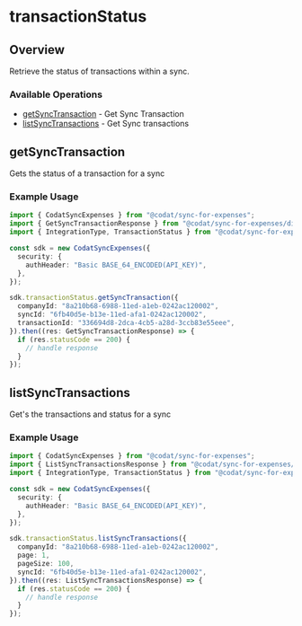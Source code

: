 # transactionStatus

## Overview

Retrieve the status of transactions within a sync.

### Available Operations

* [getSyncTransaction](#getsynctransaction) - Get Sync Transaction
* [listSyncTransactions](#listsynctransactions) - Get Sync transactions

## getSyncTransaction

Gets the status of a transaction for a sync

### Example Usage

```typescript
import { CodatSyncExpenses } from "@codat/sync-for-expenses";
import { GetSyncTransactionResponse } from "@codat/sync-for-expenses/dist/sdk/models/operations";
import { IntegrationType, TransactionStatus } from "@codat/sync-for-expenses/dist/sdk/models/shared";

const sdk = new CodatSyncExpenses({
  security: {
    authHeader: "Basic BASE_64_ENCODED(API_KEY)",
  },
});

sdk.transactionStatus.getSyncTransaction({
  companyId: "8a210b68-6988-11ed-a1eb-0242ac120002",
  syncId: "6fb40d5e-b13e-11ed-afa1-0242ac120002",
  transactionId: "336694d8-2dca-4cb5-a28d-3ccb83e55eee",
}).then((res: GetSyncTransactionResponse) => {
  if (res.statusCode == 200) {
    // handle response
  }
});
```

## listSyncTransactions

Get's the transactions and status for a sync

### Example Usage

```typescript
import { CodatSyncExpenses } from "@codat/sync-for-expenses";
import { ListSyncTransactionsResponse } from "@codat/sync-for-expenses/dist/sdk/models/operations";
import { IntegrationType, TransactionStatus } from "@codat/sync-for-expenses/dist/sdk/models/shared";

const sdk = new CodatSyncExpenses({
  security: {
    authHeader: "Basic BASE_64_ENCODED(API_KEY)",
  },
});

sdk.transactionStatus.listSyncTransactions({
  companyId: "8a210b68-6988-11ed-a1eb-0242ac120002",
  page: 1,
  pageSize: 100,
  syncId: "6fb40d5e-b13e-11ed-afa1-0242ac120002",
}).then((res: ListSyncTransactionsResponse) => {
  if (res.statusCode == 200) {
    // handle response
  }
});
```
